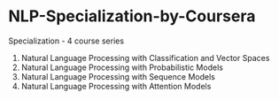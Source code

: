 # NLP-Specialization-by-Coursera
Specialization - 4 course series 
1. Natural Language Processing with Classification and Vector Spaces
2. Natural Language Processing with Probabilistic Models
3. Natural Language Processing with Sequence Models
4. Natural Language Processing with Attention Models

